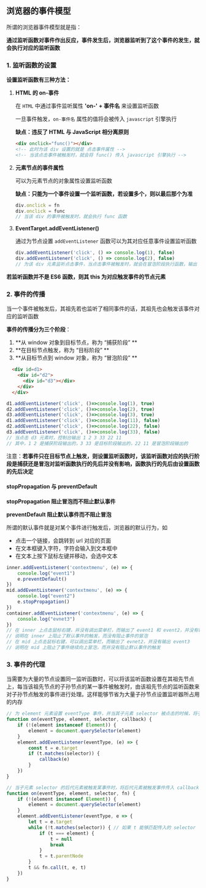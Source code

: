 ## 浏览器的事件模型

所谓的浏览器事件模型就是指：

**通过监听函数对事件作出反应，事件发生后，浏览器监听到了这个事件的发生，就会执行对应的监听函数**

### 1. 监听函数的设置

**设置监听函数有三种方法：**

1. **HTML 的 on-事件** 

   在 `HTML` 中通过事件监听属性 **'on-' + 事件名** 来设置监听函数

   一旦事件触发，`on-事件名` 属性的值将会被传入 `javascript` 引擎执行

   **缺点：违反了 HTML 与 JavaScript 相分离原则**

   ```html
   <div onclick="func()"></div>
   <!-- 此时为该 div 设置的就是 点击事件属性 -->
   <!-- 当该点击事件被触发时，就会将 func() 传入 javascript 引擎执行 -->
   ```

2. **元素节点的事件属性** 

   可以为元素节点的对象属性设置监听函数

   **缺点：只能为一个事件设置一个监听函数，若设置多个，则以最后那个为准**

   ```javascript
   div.onclick = fn
   div.onclick = func
   // 当该 div 的事件被触发时，就会执行 func 函数
   ```

3. **EventTarget.addEventListener()**

   通过为节点设置 `addEventListener` 函数可以为其对应任意事件设置监听函数

   ```javascript
   div.addEventListener('click', () => console.log(1), false)
   div.addEventListener('click', () => console.log(2), false)
   // 为该 div 元素监听点击事件，当点击事件被触发时，就会在冒泡阶段执行函数，输出 1 和 2
   ```

**若监听函数并不是 ES6 函数，则其 this 为对应触发事件的节点元素** 

### 2. 事件的传播

当一个事件被触发后，其祖先若也监听了相同事件的话，其祖先也会触发该事件对应的监听函数

**事件的传播分为三个阶段**：

1. **从 window 对象到目标节点，称为 “捕获阶段” ** 
2. **在目标节点触发，称为 “目标阶段” ** 
3. **从目标节点到 window 对象，称为 “冒泡阶段” ** 

```html
  <div id=d1>
    <div id="d2">
   	  <div id="d3"></div>
    </div>
  </div>
```

```javascript
d1.addEventListener('click', ()=>console.log(1), true)
d2.addEventListener('click', ()=>console.log(2), true)
d3.addEventListener('click', ()=>console.log(3), true)
d1.addEventListener('click', ()=>console.log(11), false)
d2.addEventListener('click', ()=>console.log(22), false)
d3.addEventListener('click', ()=>console.log(33), false)
// 当点击 d3 元素时，控制台输出 1 2 3 33 22 11
// 其中，1 2 是捕获阶段输出的，3 33 是目标阶段输出的，22 11 是冒泡阶段输出的
```

注意：**若事件只在目标节点上触发，则设置监听函数时，该监听函数对应的执行阶段是捕获还是冒泡对监听函数执行的先后并没有影响，函数执行的先后由设置函数的先后决定**

#### stopPropagation 与 preventDefault

**stopPropagation 阻止冒泡而不阻止默认事件**

**preventDefault 阻止默认事件而不阻止冒泡**

所谓的默认事件就是对某个事件进行触发后，浏览器的默认行为，如

+ 点击一个链接，会跳转到 url 对应的页面
+ 在文本框键入字符，字符会输入到文本框中
+ 在文本上按下鼠标左键并移动，会选中文本

```javascript
inner.addEventListener('contextmenu', (e) => {
    console.log("event1")
    e.preventDefault()
})
mid.addEventListener('contextmenu', (e) => {
    console.log("event2")
    e.stopPropagation()
})
container.addEventListener('contextmenu', (e) => {
    console.log("evnet3")
})
// 在 inner 上点击鼠标右键，并没有调出菜单栏，而输出了 event1 和 event2，并没有输出 event3
// 说明在 inner 上阻止了默认事件的触发，而没有阻止事件的冒泡
// 在 mid 上点击鼠标右键，可以调出菜单栏，而输出了 evnet2，并没有输出 event3
// 说明在 mid 上阻止了事件继续向上冒泡，而并没有阻止默认事件的触发
```

### 3. 事件的代理

当需要为大量的节点设置同一监听函数时，可以将该监听函数设置在其祖先节点上，每当该祖先节点的子孙节点的某一事件被触发时，由该祖先节点的监听函数来对子孙节点触发的事件进行处理。这样能够节省为大量子孙节点设置监听器所占用的内存

```javascript
// 为 element 元素设置 eventType 事件，并当其子元素 selector 被点击的时候，将子元素的事件传入 callback 函数并执行
function on(eventType, element, selector, callback) {
    if (!(element instanceof Element)) {
        element = document.querySelector(element)
    }
    element.addEventListener(eventType, (e) => {
        const t = e.target
        if (t.matches(selector)) {
            callback(e)
        }
    })
}
```

```javascript
// 当子元素 selector 的后代元素被触发某事件时，将后代元素被触发事件传入 callback 函数并执行
function on(eventType, element, selector, fn) {
    if (!(element instanceof Element)) {
        element = document.querySelector(element)
    }
    element.addEventListener(eventType, e => {
        let t = e.target
        while (!t.matches(selector)) { // 如果 t 能够匹配传入的 selector
            if (t === element) {
                t = null
                break
            }
            t = t.parentNode
        }
        t && fn.call(t, e, t)
    })
}
```

